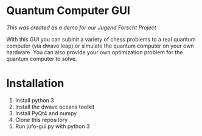 # Quantum Computer GUI

*This was created as a demo for our Jugend Forscht Project*

With this GUI you can submit a variety of chess problems to a real quantum computer (via dwave leap) or simulate the quantum computer on your own hardware.
You can also provide your own optimization problem for the quantum computer to solve.

# Installation
1. Install python 3
2. Install the dwave oceans toolkit
3. Install PyQt4 and numpy
4. Clone this repository
5. Run jufo-gui.py with python 3
